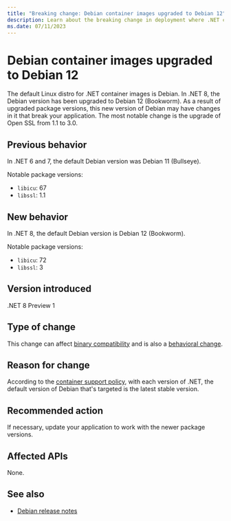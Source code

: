 ```yaml
---
title: "Breaking change: Debian container images upgraded to Debian 12"
description: Learn about the breaking change in deployment where .NET container images for Linux have been upgraded to Debian 12 (Bookworm).
ms.date: 07/11/2023
---
```

# Debian container images upgraded to Debian 12

The default Linux distro for .NET container images is Debian. In .NET 8, the Debian version has been upgraded to Debian 12 (Bookworm). As a result of upgraded package versions, this new version of Debian may have changes in it that break your application. The most notable change is the upgrade of Open SSL from 1.1 to 3.0.

## Previous behavior

In .NET 6 and 7, the default Debian version was Debian 11 (Bullseye).

Notable package versions:

- `libicu`: 67
- `libssl`: 1.1

## New behavior

In .NET 8, the default Debian version is Debian 12 (Bookworm).

Notable package versions:

- `libicu`: 72
- `libssl`: 3

## Version introduced

.NET 8 Preview 1

## Type of change

This change can affect [binary compatibility](../../categories.md#binary-compatibility) and is also a [behavioral change](../../categories.md#behavioral-change).

## Reason for change

According to the [container support policy](https://github.com/dotnet/dotnet-docker/blob/main/documentation/supported-platforms.md#linux), with each version of .NET, the default version of Debian that's targeted is the latest stable version.

## Recommended action

If necessary, update your application to work with the newer package versions.

## Affected APIs

None.

## See also

- [Debian release notes](https://www.debian.org/releases/stable/releasenotes)
